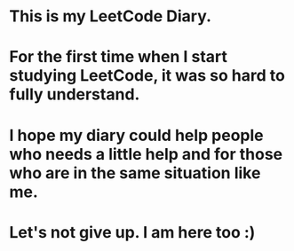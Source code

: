 # This is my LeetCode Diary.

# For the first time when I start studying LeetCode, it was so hard to fully understand.

# I hope my diary could help people who needs a little help and for those who are in the same situation like me.

# Let's not give up. I am here too :)
